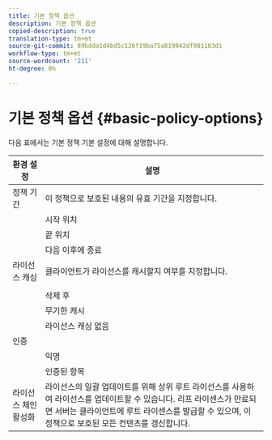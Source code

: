 ```yaml
---
title: 기본 정책 옵션
description: 기본 정책 옵션
copied-description: true
translation-type: tm+mt
source-git-commit: 89bdda1d4bd5c126f19ba75a819942df901183d1
workflow-type: tm+mt
source-wordcount: '211'
ht-degree: 0%

---
```



# 기본 정책 옵션 {#basic-policy-options}

다음 표에서는 기본 정책 기본 설정에 대해 설명합니다.

| 환경 설정 | 설명 |
|---|---|
| 정책 기간 | 이 정책으로 보호된 내용의 유효 기간을 지정합니다. |
|  | 시작 위치 | 이 날짜/시간까지 라이선스를 사용할 수 없습니다. |
|  | 끝 위치 | 이 날짜/시간 이후에는 라이선스를 사용할 수 없습니다. |
|  | 다음 이후에 종료 | 패키지가 패키지된 시점부터 시작하여 라이센스가 유효한 시간(분)을 지정합니다. |
| 라이선스 캐싱 | 클라이언트가 라이선스를 캐시할지 여부를 지정합니다. |
|  |  | 이 날짜/시간 이후에는 라이선스를 사용할 수 없습니다. |
|  | 삭제 후 | 라이센스 서버에서 라이센스를 발급한 시점부터 시작하여 라이센스가 유효한 시간(분)을 지정합니다. |
|  | 무기한 캐시 | 라이센스는 무기한으로 클라이언트에 캐시될 수 있습니다. |
|  | 라이선스 캐싱 없음 | 라이센스는 클라이언트가 캐시할 수 없습니다. 사용자가 콘텐트를 재생할 때마다 서버에서 새로운 라이센스를 받아야 합니다. |
| 인증 |  |
|  | 익명 | 콘텐트를 보는 데에는 인증이 필요하지 않습니다. |
|  | 인증된 항목 | 사용자 이름/암호 인증이 필요합니다. |
| 라이선스 체인 활성화 | 라이선스의 일괄 업데이트를 위해 상위 루트 라이선스를 사용하여 라이선스를 업데이트할 수 있습니다. 리프 라이센스가 만료되면 서버는 클라이언트에 루트 라이센스를 발급할 수 있으며, 이 정책으로 보호된 모든 컨텐츠를 갱신합니다. |


